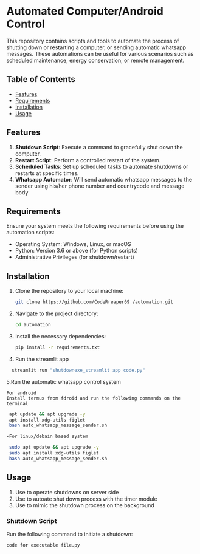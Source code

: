 # Automated Computer/Android Control

This repository contains scripts and tools to automate the process of shutting down or restarting a computer, or sending automatic whatsapp messages. These automations can be useful for various scenarios such as scheduled maintenance, energy conservation, or remote management.

## Table of Contents

- [Features](#features)
- [Requirements](#requirements)
- [Installation](#installation)
- [Usage](#usage)


## Features

1. **Shutdown Script**: Execute a command to gracefully shut down the computer.
2. **Restart Script**: Perform a controlled restart of the system.
3. **Scheduled Tasks**: Set up scheduled tasks to automate shutdowns or restarts at specific times.
4. **Whatsapp Automator**: Will send automatic whatsapp messages to the sender using his/her phone number and countrycode and message body
## Requirements

Ensure your system meets the following requirements before using the automation scripts:

- Operating System: Windows, Linux, or macOS
- Python: Version 3.6 or above (for Python scripts)
- Administrative Privileges (for shutdown/restart)

## Installation

1. Clone the repository to your local machine:

    ```bash
    git clone https://github.com/CodeRreaper69 /automation.git
    ```

2. Navigate to the project directory:

    ```bash
    cd automation
    ```

3. Install the necessary dependencies:

    ```bash
    pip install -r requirements.txt
    ```
4. Run the streamlit app
```bash
  streamlit run "shutdownexe_streamlit app code.py"
   ```
5.Run the automatic whatsapp control system
```
For android
Install termux from fdroid and run the following commands on the terminal
```
```bash
 apt update && apt upgrade -y
 apt install xdg-utils figlet
 bash auto_whatsapp_message_sender.sh
```
```bash
-For linux/debain based system
```
```bash
 sudo apt update && apt upgrade -y
 sudo apt install xdg-utils figlet
 bash auto_whatsapp_message_sender.sh
```
## Usage
1. Use to operate shutdowns on server side
2. Use to autoate shut down process with the timer module
3. Use to mimic the shutdown process on the background

### Shutdown Script

Run the following command to initiate a shutdown:

```bash
code for executable file.py
```
